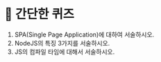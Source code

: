 # 📝 간단한 퀴즈

1. SPA(Single Page Application)에 대하여 서술하시오.
2. NodeJS의 특징 3가지를 서술하시오.
3. JS의 컴파일 타임에 대해서 서술하시오.
